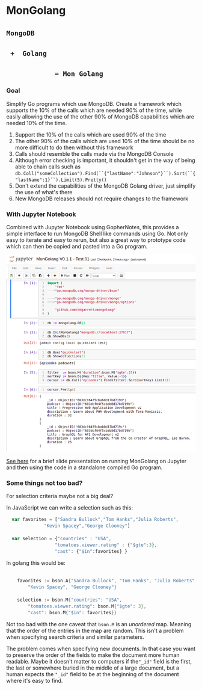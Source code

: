 # MonGolang
## `MongoDB`
## ` +  Golang`
## `            = Mon Golang`
### Goal

Simplify Go programs which use MongoDB.
Create a framework which supports the 10% of the calls which are needed 90% of the time, while easily allowing the use of the other 90% of MongoDB capabilities which are needed 10% of the time.

1. Support the 10% of the calls which are used 90% of the time
2. The other 90% of the calls which are used 10% of the time should be no more difficult to do then without this framework
3. Calls should resemble the calls made via the MongoDB Console
4. Although error checking is important, it shouldn't get in the way of being able to chain calls such as `db.Coll("someCollection").Find(``{"lastName":"Johnson"}``).Sort(``{"lastName":1}``).Limit(5).Pretty()`
5. Don't extend the capabilities of the MongoDB Golang driver, just simplify the use of what's there
6. New MongoDB releases should not require changes to the framework

### With Jupyter Notebook
Combined with Jupyter Notebook using GopherNotes, this provides a simple interface to run MongoDB Shell like commands using Go. Not only easy to iterate and easy to rerun, but also a great way to prototype code which can then be copied and pasted into a Go program. 

![Example Using MonGolang in Jupyter Notebook](misc/MonGolang_V01.1._Test01.png?raw=true)


[See here](https://docs.google.com/presentation/d/1zq8-n0w0uiy9AIK9kaOiZgIL6VEmUc1FBDpbImZ4RLw/edit?usp=sharing) for a brief slide presentation on running MonGolang on Jupyter and then using the code in a standalone compiled Go program.

### Some things not too bad?

For selection criteria maybe not a big deal?

In JavaScript we can write a selection such as this:


```javascript
  var favorites = ["Sandra Bullock","Tom Hanks","Julia Roberts",
              "Kevin Spacey","George Clooney"]

  var selection = {"countries" : "USA",
                  "tomatoes.viewer.rating" : {"$gte":3},
                  "cast": {"$in":favorites} }

```

In golang this would be:

```go

	favorites := bson.A{"Sandra Bullock", "Tom Hanks", "Julia Roberts",
		"Kevin Spacey", "George Clooney"}

	selection := bson.M{"countries": "USA",
		"tomatoes.viewer.rating": bson.M{"$gte": 3},
		"cast": bson.M{"$in": favorites}}

```

Not too bad with the one caveat that `bson.M` is an *unordered* map. Meaning that the order of the entries in the map are random. This isn't a problem when specifying search criteria and similar parameters. 

The problem comes when specifying new documents. In that case you want to preserve the order of the fields to make the document more human readable. Maybe it doesn't matter to computers if the`"_id"` field is the first, the last or somewhere buried in the middle of a large document, but a human expects the `"_id"` field to be at the beginning of the document where it's easy to find.




